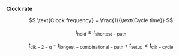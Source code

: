 **Clock rate**

$$
\text{Clock frequency} = \frac{1}{\text{Cycle time}}
$$

$$
t_{\mathsf{hold}} \leq t_{\mathsf{shortest-path}}
$$

$$
t_{\mathsf{clk-2-q}} + t_{\mathsf{longest-combinational-path}} + t_{\mathsf{setup}} \leq t_{\mathsf{clk-cycle}}
$$